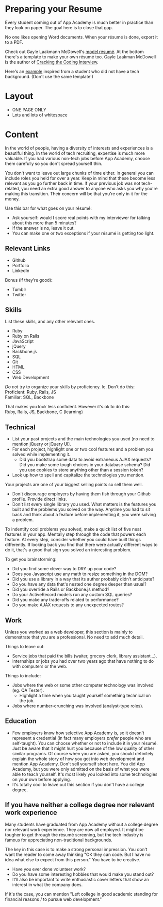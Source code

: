 # Preparing your Resume
Every student coming out of App Academy is much better in practice than they look on paper. The goal here is to close that gap.    

No one likes opening Word documents. When your résumé is done, export it to a PDF.    

Check out Gayle Laakmann McDowell's [model résumé][glm-resume]. At the bottom there's a template to make your own résumé too. Gayle Laakman McDowell is the author of [Cracking the Coding Interview][cracking-interview].

Here's an [example][non-tech-resume] inspired from a student who did not have a tech background. (Don't use the same template!)

[glm-resume]: http://www.careercup.com/resume
[cracking-interview]: http://www.crackingthecodinginterview.com/
[non-tech-resume]: ./non-technical-resume.pdf


# Layout
* ONE PAGE ONLY
* Lots and lots of whitespace


# Content

In the world of people, having a diversity of interests and experiences is a beautiful thing. In the world of tech recruiting, expertise is much more valuable. If you had various non-tech jobs before App Academy, choose them carefully so you don't spread yourself thin.    
 
You don't want to leave out large chunks of time either. In general you can include roles you held for over a year. Keep in mind that these become less relevant as you go further back in time. If your previous job was not tech-related, you need an extra good answer to anyone who asks you why you're making this transition. Their concern will be that you're only in it for the money.    

 Use this bar for what goes on your résumé:
* Ask yourself: would I score real points with my interviewer for talking about this more than 5 minutes?
* If the answer is no, leave it out.
* You can make one or two exceptions if your résumé is getting too
  light.



## Relevant Links
* Github
* Portfolio
* LinkedIn

Bonus (if they're good):
* Tumblr
* Twitter

## Skills
 List these skills, and any other relevant ones.
* Ruby
* Ruby on Rails
* JavaScript
* jQuery
* Backbone.js
* SQL
* Git
* HTML
* CSS
* Web Development

 *Do not* try to organize your skills by proficiency. Ie. Don't do this:    
    Proficient: Ruby, Rails, JS    
    Familiar: SQL, Backbone

 That makes you look less confident. However it's ok to do this:    
    Ruby, Rails, JS, Backbone, C (learning)

## Technical
* List your past projects and the main technologies you used (no need to mention jQuery or jQuery UI).
* For each project, highlight one or two cool features and a problem you solved while implementing it.
	* Did you bootstrap some data to avoid extraneous AJAX requests? Did you make some tough choices in your database schema? Did you use cookies to store anything other than a session token?
* Look up how to spell and capitalize the technologies you mention.


Your projects are one of your biggest selling points so sell them well.    
* Don't discourage employers by having them fish through your Github profile. Provide direct links.
* Don't list every single library you used. What matters is the features you built and the problems you solved on the way. Anytime you had to sit back and think about a feature before implementing it, you were solving a problem.

To indentify cool problems you solved, make a quick list of five neat features in your app. Mentally step through the code that powers each feature. At every step, consider whether you could have built things differently. If looking back you find that there were actually different ways to do it, that's a good that sign you solved an interesting problem.

 To get you brainstorming:    
* Did you find some clever way to DRY up your code?    
* Does you Javascript use any math to resize something in the DOM?    
* Did you use a library in a way that its author probably didn't anticipate?    
* Do you have any data that's nested one degree deeper than usual?    
* Did you override a Rails or Backbone.js method?    
* Do your ActiveRecord models run any custom SQL queries?    
* Did you make any trade-offs related to performance?    
* Do you make AJAX requests to any unexpected routes?    


## Work
Unless you worked as a web developer, this section is mainly to demonstrate that you are a professional. No need to add much detail.


Things to leave out:

* Service jobs that paid the bills (waiter, grocery clerk, library assistant...).
* Internships or jobs you had over two years ago that have nothing to do with computers or the web.

Things to include:

* Jobs where the web or some other computer technology was involved (eg. QA Tester).
   * Highlight a time when you taught yourself something technical on the job.
* Jobs where number-crunching was involved (analyst-type roles).

## Education
* Few employers know how selective App Academy is, so it doesn't
  represent a credential (in fact many employers *prefer* people who
are self-taught). You can choose whether or not to include it in your
résumé. Just be aware that it might hurt you because of the low
quality of other similar programs. Of course when you are asked, you
should definitely explain the whole story of how you got into web
development and mention App Academy. Don't sell yourself short here. You did App Academy,
but you were only admitted on the basis of what you were able to teach
yourself. It's most likely you looked into some technologies on your own before
applying.    
* It's totally cool to leave out this section if you don't have a college degree.

## If you have neither a college degree nor relevant work experience
Many students have graduated from App Academy without a college degree
nor relevant work experience. They are now all employed. It might be
tougher to get through the résumé screening, but the tech industry is
famous for appreciating non-traditional backgrounds.

The key in this case is to make a strong personal impression. You don't
want the reader to come away thinking "OK they can code. But I have no
idea what else to expect from this person." You have to be creative.
* Have you ever done volunteer work?
* Do you have some interesting hobbies that would make you stand out?
* It'll also be important to write enthusiastic cover letters that show
  an interest in what the company does.

If it's the case, you can mention "Left college in good
academic standing for financial reasons / to pursue web development."
